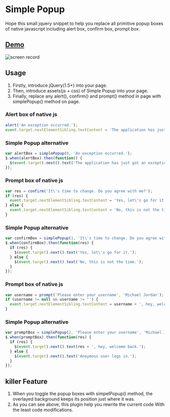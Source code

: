 # Simple Popup
Hope this small jquery snippet to help you replace all primitive popup boxes of native javascript including alert box, confirm box, prompt box.

## [Demo](http://dabeng.github.io/Simple-Popup/)
![screen record](http://dabeng.github.io/Simple-Popup/screen-record.gif)

## Usage

1. Firstly, introduce jQuery(1.5+) into your page.
2. Then, introduce assets(js + css) of Simple Popup into your page.
3. Finally, replace any alert(), confirm() and prompt() method in page with simplePopup() method on page.

### Alert box of native js
```javascript
alert('An exception occurred.');
event.target.nextElementSibling.textContent = 'The application has just got an exception.';
```
### Simple Popup alternative
```javascript
var alertBox = simplePopup(0, 'An exception occurred.');
$.when(alertBox).then(function() {
  $(event.target).next().text('The application has just got an exception.');
});
```
### Prompt box of native js
```javascript
var res = confirm('It\'s time to change. Do you agree with me?');
if (res) {
  event.target.nextElementSibling.textContent = 'Yes, let\'s go for it.';
} else {
  event.target.nextElementSibling.textContent = 'No, this is not the time.';
}
```
### Simple Popup alternative
```javascript
var confirmBox = simplePopup(1, 'It\'s time to change. Do you agree with me?');
$.when(confirmBox).then(function(res) {
  if (res) {
    $(event.target).next().text('Yes, let\'s go for it.');
  } else {
    $(event.target).next().text('No, this is not the time.');
  }
});
```
### Prompt box of native js
```javascript
var username = prompt('Please enter your username', 'Michael Jordan');
if (username != null && username != '') {
  event.target.nextElementSibling.textContent = username + ', hey, welcome back.';
}
```
### Simple Popup alternative
```javascript
var promptBox = simplePopup(2, 'Please enter your username', 'Michael Jordan');
$.when(promptBox).then(function(res) {
  if (res) {
    $(event.target).next().text(res + ', hey, welcome back.');
  } else {
    $(event.target).next().text('Anoymous user logs in.');
  }
});
```
## killer Feature
1. When you toggle the popup boxes with simpelPopup() method, the overlayed background keeps its position just where it was.
2. As you can see above, this plugin help you rewrite the current code With the least code modifications.
